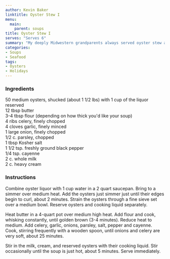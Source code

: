 ```yaml
---
author: Kevin Baker
linktitle: Oyster Stew I
menu:
  main:
    parent: soups
title: Oyster Stew I
serves: "Serves 6"
summary: "My deeply Midwestern grandparents always served oyster stew at Christmas. In those days, fresh oysters weren’t to be found in rural Iowa, and I have no idea where this tradition came from. Canned oysters not withstanding, this dish captured my imagination. I have never stopped loving its buttery richness and simple elegance. This recipe, from the famed Antoine’s restaurant in New Orleans, is certainly richer than my grandmother’s. I think you’ll like it."
categories:
- Soups
- Seafood
tags:
- Oysters
- Holidays
---
```

### Ingredients

<div class="ingredient-list">

50 medium oysters, shucked (about 1 1/2 lbs) with 1 cup of the liquor reserved  
12 tbsp butter  
3-4 tbsp flour  (depending on how thick you'd like your soup)  
4 ribs celery, finely chopped  
4 cloves garlic, finely minced  
1 large onion, finely chopped  
1/2 c. parsley, chopped  
1 tbsp Kosher salt  
1 1/2 tsp. freshly ground black pepper  
1/4 tsp. cayenne  
2 c. whole milk  
2 c. heavy cream  

</div>

### Instructions

Combine oyster liquor with 1 cup water in a 2 quart saucepan. Bring to a simmer over medium heat. Add the oysters just simmer just until their edges begin to curl, about 2 minutes. Strain the oysters through a fine sieve set over a medium bowl. Reserve oysters and cooking liquid separately.

Heat butter in a 4-quart pot over medium high heat. Add flour and cook, whisking constantly, until golden brown (3-4 minutes). Reduce heat to medium. Add celery, garlic, onions, parsley, salt, pepper and cayenne. Cook, stirring frequently with a wooden spoon, until onions and celery are very soft, about 25 minutes.

Stir in the milk, cream, and reserved oysters with their cooking liquid. Stir occasionally until the soup is just hot, about 5 minutes. Serve immediately.